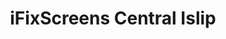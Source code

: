 ---
title: "iFixScreens Central Islip"
url: /central-islip/ifixscreens-central-islip/
shop: mobile phone
---